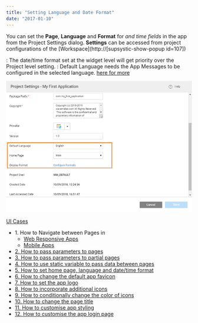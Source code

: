 ```yaml
---
title: "Setting Language and Date Format"
date: "2017-01-10"
---
```


You can set the **Page**, **Language** and **Format** for _and time fields_ in the app from the Project Settings dialog. **Settings** can be accessed from project configurations of the [Workspace](http://[supsystic-show-popup id=107])

: The date/time format set at the widget level will get priority over the Project level setting. : Default Language needs the App Messages to be configured in the selected language. [here for more](/learn/app-development/widgets/form-widgets/select-locale-usage/)

[![](../assets/Project_Settings2-1.png)](../assets/Project_Settings2-1.png)

[UI Cases](/learn/app-development/ui-design/use-cases-ui-design/)

- 1\. How to Navigate between Pages in
    - [Web Responsive Apps](/learn/responsive-web/web-ui-design/#page-navigation)
    - [Mobile Apps](/learn/hybrid-mobile/mobile-page-concepts/#page-navigation-actions)
- [2\. How to pass parameters to pages](/learn/how-tos/passing-parameters-pages/)
- [3\. How to pass parameters to partial pages](/learn/how-tos/passing-parameters-partial-page/)
- [4\. How to use static variable to pass data between pages](/learn/how-tos/use-static-variable-pass-data-pages/)
- [5\. How to set home page, language and date/time format](/learn/how-tos/setting-language-date-format/)
- [6\. How to change the default app favicon](/learn/how-tos/changing-default-favicon/)
- [7\. How to set the app logo](/learn/how-tos/changing-app-logo/)
- [8\. How to incorporate additional icons](/learn/how-tos/incorporating-additional-icons/)
- [9\. How to conditionally change the color of icons](/learn/how-tos/displaying-icon-color-based-upon-condition/)
- [10\. How to change the page title](/learn/how-tos/changing-page-title/)
- [11\. How to customise app styling](/learn/how-tos/customise-app-style/)
- [12\. How to customise the app login page](/learn/how-tos/customise-login-page/)
